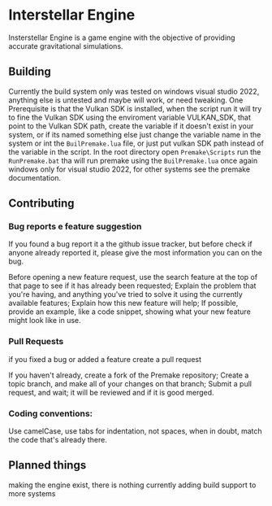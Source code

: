 # Interstellar Engine
Insterstellar Engine is a game engine with the objective of providing accurate gravitational simulations.

## Building 
Currently the build system only was tested on windows visual studio 2022, anything else is untested and maybe will work, or need tweaking.
One Prerequisite is that the Vulkan SDK is installed, when the script run it will try to fine the Vulkan SDK using the enviroment variable VULKAN_SDK, that point to the Vulkan SDK path, create the variable if it doesn't exist in your system, or if its named something else just change the variable name in the system or int the `BuilPremake.lua` file, or just put vulkan SDK path instead of the variable in the script.
In the root directory open `Premake\Scripts` run the `RunPremake.bat` tha will run premake using the `BuilPremake.lua` once again windows only for visual studio 2022, for other systems see the premake documentation.

## Contributing

### Bug reports e feature suggestion
If you found a bug report it a the github issue tracker, but before check if anyone already reported it, please give the most information you can on the bug.

Before opening a new  feature request, use the search feature at the top of that page to see if it has already been requested;
Explain the problem that you're having, and anything you've tried to solve it using the currently available features;
Explain how this new feature will help;
If possible, provide an example, like a code snippet, showing what your new feature might look like in use.

### Pull Requests
if you fixed a bug or added a feature create a pull request

If you haven't already, create a fork of the Premake repository;
Create a topic branch, and make all of your changes on that branch;
Submit a pull request, and wait;
it will be reviewed and if it is good merged.

### Coding conventions:
Use camelCase, 
use tabs for indentation, not spaces,
when in doubt, match the code that's already there.

## Planned things
making the engine exist, there is nothing currently
adding build support to more systems

